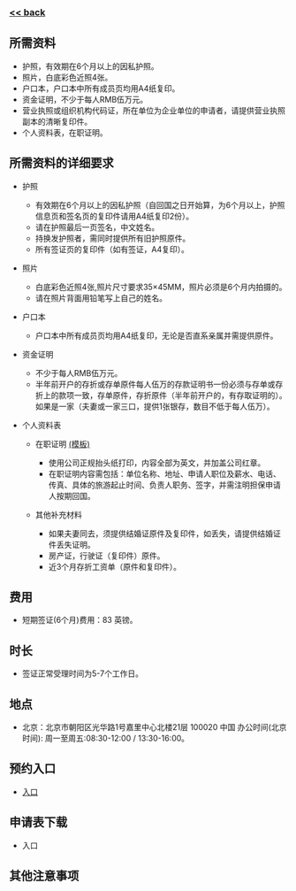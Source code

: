 ###  [<< back](./index.md)
## 所需资料
- 护照，有效期在6个月以上的因私护照。
- 照片，白底彩色近照4张。
- 户口本，户口本中所有成员页均用A4纸复印。
- 资金证明，不少于每人RMB伍万元。
- 营业执照或组织机构代码证，所在单位为企业单位的申请者，请提供营业执照副本的清晰复印件。
- 个人资料表，在职证明。
## 所需资料的详细要求
-  护照
      - 有效期在6个月以上的因私护照（自回国之日开始算，为6个月以上，护照信息页和签名页的复印件请用A4纸复印2份）。
      - 请在护照最后一页签名，中文姓名。
      - 持换发护照者，需同时提供所有旧护照原件。
      - 所有签证页的复印件（如有签证，A4复印）。
      
-  照片
      - 白底彩色近照4张,照片尺寸要求35×45MM，照片必须是6个月内拍摄的。
      - 请在照片背面用铅笔写上自己的姓名。
      
-  户口本
      - 户口本中所有成员页均用A4纸复印，无论是否直系亲属并需提供原件。
      
-  资金证明
      - 不少于每人RMB伍万元。
      - 半年前开户的存折或存单原件每人伍万的存款证明书一份必须与存单或存折上的款项一致，存单原件，存折原件（半年前开户的，有存取证明的）。如果是一家（夫妻或一家三口，提供1张银存，数目不低于每人伍万）。
      
-  个人资料表
      - 在职证明  [(模板)](.\VisaTemplateCompany.md)
         - 使用公司正规抬头纸打印，内容全部为英文，并加盖公司红章。
         - 在职证明内容需包括：单位名称、地址、申请人职位及薪水、电话、传真、具体的旅游起止时间、负责人职务、签字，并需注明担保申请人按期回国。
          
      - 其他补充材料
         - 如果夫妻同去，须提供结婚证原件及复印件，如丢失，请提供结婚证件丢失证明。
         - 房产证，行驶证（复印件）原件。
         - 近3个月存折工资单（原件和复印件）。
         
## 费用
- 短期签证(6个月)费用：83 英镑。
## 时长
- 签证正常受理时间为5-7个工作日。
## 地点
- 北京：北京市朝阳区光华路1号嘉里中心北楼21层 100020 中国 办公时间(北京时间): 周一至周五:08:30-12:00 / 13:30-16:00。
## 预约入口
- [入口](https://www.gov.uk/standard-visitor/apply-standard-visitor-visa)
## 申请表下载
- 入口
## 其他注意事项
